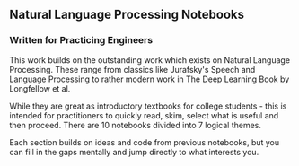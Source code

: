 Natural Language Processing Notebooks
--
### Written for Practicing Engineers

This work builds on the outstanding work which exists on Natural Language Processing. These range from classics like Jurafsky's Speech and Language Processing to rather modern work in The Deep Learning Book by Longfellow et al. 

While they are great as introductory textbooks for college students - this is intended for practitioners to quickly read, skim, select what is useful and then proceed. There are 10 notebooks divided into 7 logical themes. 

Each section builds on ideas and code from previous notebooks, but you can fill in the gaps mentally and jump directly to what interests you. 

